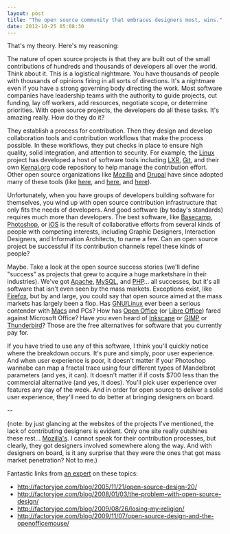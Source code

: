 ```yaml
---
layout: post
title: "The open source community that embraces designers most, wins."
date: 2012-10-25 05:08:30
---
```


That's my theory. Here's my reasoning:

The nature of open source projects is that they are built out of the small contributions of hundreds and thousands of developers all over the world. Think about it. This is a logistical nightmare. You have thousands of people with thousands of opinions firing in all sorts of directions. It's a nightmare even if you have a strong governing body directing the work. Most software companies have leadership teams with the authority to guide projects, cut funding, lay off workers, add resources, negotiate scope, or determine priorities. With open source projects, the developers do all these tasks. It's amazing really. How do they do it?

They establish a process for contribution. Then they design and develop collaboration tools and contribution workflows that make the process possible. In these workflows, they put checks in place to ensure high quality, solid integration, and attention to security. For example, the <a href="http://en.wikipedia.org/wiki/Linux" target="_blank" title="Linux (Wikipedia)">Linux</a> project has developed a host of software tools including <a href="http://lxr.linux.no/" target="_blank" title="LXR: The Linux Cross-Reference">LXR</a>, <a href="http://git-scm.com" target="_blank" title="Git VCS">Git</a>, and their own <a href="http://www.kernel.org/" target="_blank" title="kernal.org">Kernal.org</a> code repository to help manage the contribution effort. Other open source organizations like <a href="http://www.mozilla.org" target="_blank" title="mozilla.org">Mozilla</a> and <a href="http://www.drupal.org" target="_blank" title="drupal.org">Drupal</a> have since adopted many of these tools (like <a href="http://mxr.mozilla.org/" target="_blank" title="Mozilla MXR">here</a>, and <a href="http://dxr.mozilla.org/" target="_blank" title="Mozilla DXR">here</a>, and <a href="http://git.drupalcode.org/project/drupal.git" target="_blank" title="The Git repository for the Drupal project">here</a>).

Unfortunately, when you have groups of developers building software for themselves, you wind up with open source contribution infrastructure that only fits the needs of developers. And good software (by today's standards) requires much more than developers. The best software, like <a href="http://basecamp.com/" target="_blank" title="Famously easy to use">Basecamp</a>, <a href="http://www.photoshop.com/" target="_blank" title="Adobe's darling">Photoshop</a>, or <a href="http://en.wikipedia.org/wiki/IOS" target="_blank" title="Inertial scrolling, baby.">iOS</a> is the result of collaborative efforts from several kinds of people with competing interests, including Graphic Designers, Interaction Designers, and Information Architects, to name a few. Can an open source project be successful if its contribution channels repel these kinds of people?

Maybe. Take a look at the open source success stories (we'll define "success" as projects that grew to acquire a huge marketshare in their industries). We've got <a href="http://www.apache.org/" target="_blank" title="apache.org">Apache</a>, <a href="http://www.mysql.com/" target="_blank" title="The worlds most popular open source database">MySQL</a>, and <a href="http://www.php.net/" target="_blank" title="php.net">PHP</a>… all successes, but it's all software that isn't even seen by the mass markets. Exceptions exist, like <a href="http://www.mozilla.org/en-US/firefox/fx/" target="_blank" title="The Firefox Web Browser">Firefox</a>, but by and large, you could say that open source aimed at the mass markets has largely been a flop. Has [GNU/Linux][1] ever been a serious contender with <a href="http://www.apple.com/mac/" target="_blank" title="Mac computers">Macs</a> and PCs? How has <a href="http://www.openoffice.org/" target="_blank" title="openoffice.org">Open Office</a> (or <a href="http://www.libreoffice.org/" target="_blank" title="libreoffice.org">Libre Office</a>) fared against Microsoft Office? Have you even heard of <a href="http://inkscape.org/" target="_blank" title="inkscape.org">Inkscape</a> or <a href="http://www.gimp.org/" target="_blank" title="gimp.org">GIMP</a> or <a href="http://www.mozilla.org/en-US/thunderbird/" target="_blank" title="Mozillia has other products?">Thunderbird</a>? Those are the free alternatives for software that you currently pay for.

 [1]: http://www.gnu.org/distros/free-distros.html

If you have tried to use any of this software, I think you'll quickly notice where the breakdown occurs. It's pure and simply, poor user experience. And when user experience is poor, it doesn't matter if your Photoshop wannabe can map a fractal trace using four different types of Mandelbrot parameters (and yes, it can). It doesn't matter if if costs $700 less than the commercial alternative (and yes, it does). You'll pick user experience over features any day of the week. And in order for open source to deliver a solid user experience, they'll need to do better at bringing designers on board.

--

(note: by just glancing at the websites of the projects I've mentioned, the lack of contributing designers is evident. Only one site really outshines these rest... <a href="http://www.mozilla.org" target="_blank" title="If you click the products tab, you'll see that all their products sites are amazingly designed.">Mozilla's</a>. I cannot speak for their contribution processes, but clearly, they got designers involved somewhere along the way. And with designers on board, is it any surprise that they were the ones that got mass market penetration? Not to me.)

Fantastic links from <a href="https://plus.google.com/+ChrisMessina" target="_blank" title="Chris Messina is awesome. You should all follow him on Google+">an expert</a> on these topics:

*   <a href="http:// http://factoryjoe.com/blog/2005/11/21/open-source-design-20/" target="_blank" title="Open Source Design">http://factoryjoe.com/blog/2005/11/21/open-source-design-20/</a>
*   <a href="http://factoryjoe.com/blog/2008/01/03/the-problem-with-open-source-design/" target="_blank" title="The Problem with Open Source Design">http://factoryjoe.com/blog/2008/01/03/the-problem-with-open-source-design/</a>
*   <a href="http://factoryjoe.com/blog/2009/08/26/losing-my-religion/" target="_blank" title="Losing My Religion">http://factoryjoe.com/blog/2009/08/26/losing-my-religion/</a>
*   <a href="http://factoryjoe.com/blog/2009/11/07/open-source-design-and-the-openofficemouse/" target="_blank" title="Open Source Design and the Open Office Mouse">http://factoryjoe.com/blog/2009/11/07/open-source-design-and-the-openofficemouse/</a>